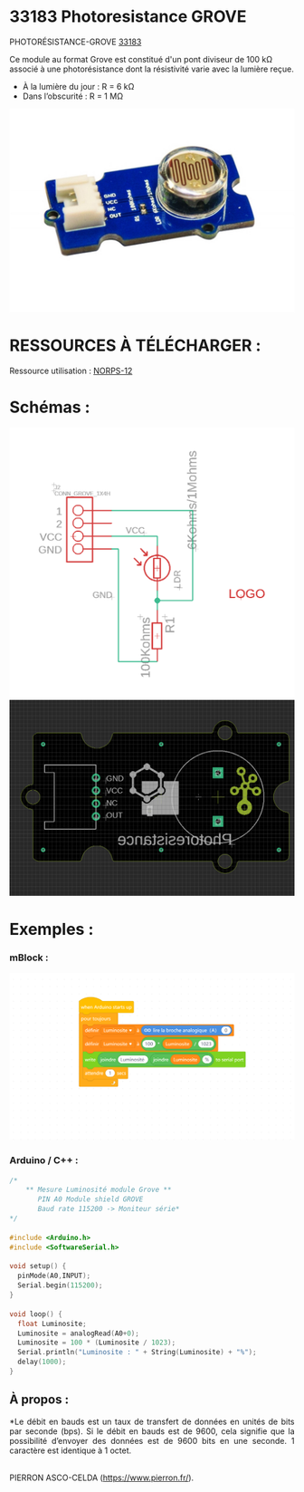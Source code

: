 # 33183 Photoresistance GROVE

PHOTORÉSISTANCE-GROVE [33183](https://www.pierron.fr/photoresistance-grove.html)

Ce module au format Grove est constitué d'un pont diviseur de 100 kΩ associé à une photorésistance dont la résistivité varie avec la lumière reçue. 
- À la lumière du jour : R = 6 kΩ
- Dans l’obscurité : R = 1 MΩ

![L-33183](/img/L-33183.jpg)

# RESSOURCES À TÉLÉCHARGER :

Ressource utilisation : [NORPS-12](https://github.com/pierron-asco-celda/33183-Photoresistance-GROVE/blob/master/src/Pierron-33183-Datasheet.pdf)

# Schémas :

![SCH-33183](/img/SCH-33183.png)
![BRD-33183](/img/BRD-33183.png)

# Exemples :

### mBlock :
![P1-33183](/img/P1-33183.png)

### Arduino / C++ :
```cpp
/*
    ** Mesure Luminosité module Grove **
       PIN A0 Module shield GROVE
       Baud rate 115200 -> Moniteur série*
*/

#include <Arduino.h>
#include <SoftwareSerial.h>

void setup() {
  pinMode(A0,INPUT);
  Serial.begin(115200);
}

void loop() {
  float Luminosite;
  Luminosite = analogRead(A0+0);
  Luminosite = 100 * (Luminosite / 1023);
  Serial.println("Luminosite : " + String(Luminosite) + "%");
  delay(1000);
}
```
## À propos :
<div style="text-align: justify">*Le débit en bauds est un taux de transfert de données en unités de bits par seconde (bps). Si le débit en bauds est de 9600, cela signifie que la possibilité d’envoyer des données est de 9600 bits en une seconde. 1 caractère est identique à 1 octet.</div>
<br>

PIERRON ASCO-CELDA (https://www.pierron.fr/).
